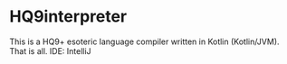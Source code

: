 # HQ9interpreter

This is a HQ9+ esoteric language compiler written in Kotlin (Kotlin/JVM).
That is all.
IDE: IntelliJ
